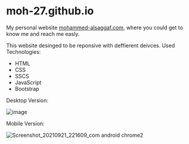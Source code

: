 # moh-27.github.io
My personal website [mohammed-alsaggaf.com](https://mohammed-alsaggaf.com), where you could get to know me and reach me easly.
 

This website desinged to be reponsive with deffierent deivces.
Used Technologies:
- HTML
- CSS
- SSCS
- JavaScript
- Bootstrap

Desktop Version:

![image](https://user-images.githubusercontent.com/30930306/134233389-41726b14-873f-4918-b132-ac3db8edd734.png)

Mobile Version:

![Screenshot_20210921_221609_com android chrome2](https://user-images.githubusercontent.com/30930306/134234646-a7e88f5f-2a3f-4e04-80cb-4967ba149c56.jpg)

